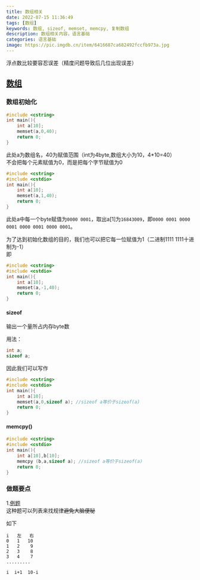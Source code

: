 ```yaml
---
title: 数组相关
date: 2022-07-15 11:36:49
tags: [数组]
keywords: 数组, sizeof, memset, memcpy, 复制数组
description: 数组相关内容，语言基础
categories: 语言基础
image: https://pic.imgdb.cn/item/6416687ca682492fccfb973a.jpg
---
```


浮点数比较要容忍误差（精度问题导致后几位出现误差）

## [数组](https://www.acwing.com)


### 数组初始化

```c++
#include <cstring>
int main(){
    int a[10];
    memset(a,0,40);
    return 0;
}
```

此处a为数组名，40为赋值范围（int为4byte,数组大小为10，4*10=40）  
不会把每个元素赋值为0，而是把每个字节赋值为0


```c++
#include <cstring>
#include <cstdio>
int main(){
    int a[10];
    memset(a,1,40);
    return 0;
}
```
此处a中每一个byte赋值为`0000 0001`，取出a[1]为`16843009`，即`0000 0001 0000 0001 0000 0001 0000 0001`。 

为了达到初始化数组的目的，我们也可以把它每一位赋值为1（二进制1111 1111十进制为-1）  
即

```c++
#include <cstring>
#include <cstdio>
int main(){
    int a[10];
    memset(a,-1,40);
    return 0;
}
```

#### sizeof
输出一个量所占内存byte数

用法：

```c++
int a;
sizeof a;
```

因此我们可以写作

```c++
#include <cstring>
#include <cstdio>
int main(){
    int a[10];
    memset(a,0,sizeof a); //sizeof a等价于sizeof(a)
    return 0;
}
```

#### memcpy() 

```c++
#include <cstring>
#include <cstdio>
int main(){
    int a[10],b[10];
    memcpy (b,a,sizeof a); //sizeof a等价于sizeof(a)
    return 0;
}
``` 

### 做题要点

1.[例题](https://www.acwing.com/activity/content/problem/content/1917/)  
这种题可以列表来找规律~~避免大脑便秘~~

如下

```text
i   左   右
0   1   10
1   2    9
2   3    8
3   4    7
.........

i  i+1  10-i
```